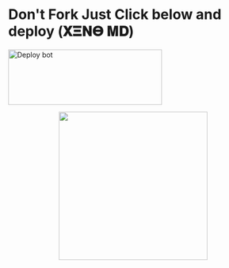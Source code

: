 # Don't Fork Just Click below and deploy (𝚾𝚵𝚴𝚯 𝚳𝐃)
<a href="https://dashboard.heroku.com/new-app?template=https://github.com/X-E-N-OS-I-R/deploy-raganork" target="blank"><img align="center" src="https://i.imgur.com/6rs61MY.png" alt="Deploy bot" height="112" width="310" /></a>

<p align="center">
  <a href="https://wa.me/919074739591">
    <img height="300" src="https://i.imgur.com/CZbiaGe.jpeg">
  </a>
</p>
